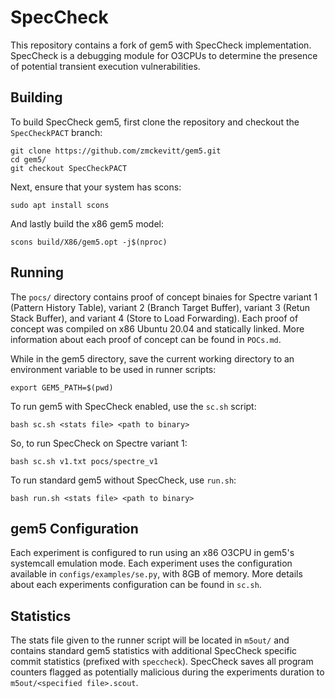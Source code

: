 # SpecCheck

This repository contains a fork of gem5 with SpecCheck implementation. SpecCheck is a debugging module for O3CPUs to determine the presence of potential transient execution vulnerabilities.

## Building

To build SpecCheck gem5, first clone the repository and checkout the ```SpecCheckPACT``` branch:

```
git clone https://github.com/zmckevitt/gem5.git
cd gem5/
git checkout SpecCheckPACT
```

Next, ensure that your system has scons:

```
sudo apt install scons
```

And lastly build the x86 gem5 model:

```
scons build/X86/gem5.opt -j$(nproc)
```

## Running

The ```pocs/``` directory contains proof of concept binaies for Spectre variant 1 (Pattern History Table), variant 2 (Branch Target Buffer), variant 3 (Retun Stack Buffer), and variant 4 (Store to Load Forwarding). Each proof of concept was compiled on x86 Ubuntu 20.04 and statically linked. More information about each proof of concept can be found in ```POCs.md```.

While in the gem5 directory, save the current working directory to an environment variable to be used in runner scripts:

```
export GEM5_PATH=$(pwd)
```

To run gem5 with SpecCheck enabled, use the ```sc.sh``` script:

```
bash sc.sh <stats file> <path to binary>
```

So, to run SpecCheck on Spectre variant 1:

```
bash sc.sh v1.txt pocs/spectre_v1
```

To run standard gem5 without SpecCheck, use ```run.sh```:

```
bash run.sh <stats file> <path to binary>
```

## gem5 Configuration

Each experiment is configured to run using an x86 O3CPU in gem5's systemcall emulation mode. Each experiment uses the configuration available in ```configs/examples/se.py```, with 8GB of memory. More details about each experiments configuration can be found in ```sc.sh```.

## Statistics

The stats file given to the runner script will be located in ```m5out/``` and contains standard gem5 statistics with additional SpecCheck specific commit statistics (prefixed with ```speccheck```). SpecCheck saves all program counters flagged as potentially malicious during the experiments duration to ```m5out/<specified file>.scout```.
